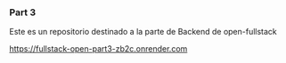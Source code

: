 ### Part 3

Este es un repositorio destinado a la parte de Backend de open-fullstack

https://fullstack-open-part3-zb2c.onrender.com